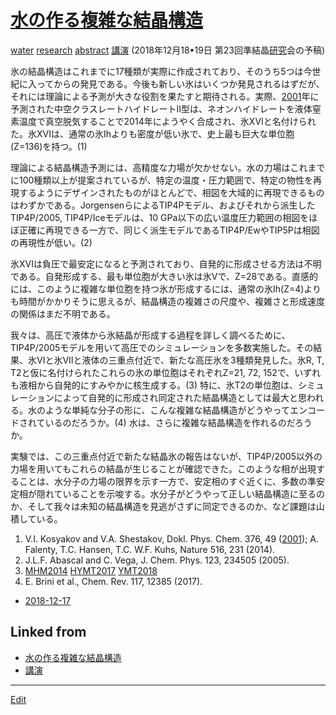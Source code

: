 ---
---
# [水の作る複雑な結晶構造](/水の作る複雑な結晶構造)

[water](/water) [research](/research) [abstract](/abstract) [講演](/講演) 
(2018年12月18•19日 第23回準結晶[研究](/研究)会の予稿)



氷の結晶構造はこれまでに17種類が実際に作成されており、そのうち5つは今世紀に入ってからの発見である。今後も新しい氷はいくつか発見されるはずだが、それには理論による予測が大きな役割を果たすと期待される。実際、[2001](/2001)年に予測された中空クラスレートハイドレートII型は、ネオンハイドレートを液体窒素温度で真空脱気することで2014年にようやく合成され、氷XVIと名付けられた。氷XVIは、通常の氷Ihよりも密度が低い氷で、史上最も巨大な単位胞(Z=136)を持つ。(1)

理論による結晶構造予測には、高精度な力場が欠かせない。水の力場はこれまでに100種類以上が提案されているが、特定の温度・圧力範囲で、特定の物性を再現するようにデザインされたものがほとんどで、相図を大域的に再現できるものはわずかである。JorgensenらによるTIP4Pモデル、およびそれから派生したTIP4P/2005, TIP4P/Iceモデルは、10 GPa以下の広い温度圧力範囲の相図をほぼ正確に再現できる一方で、同じく派生モデルであるTIP4P/EwやTIP5Pは相図の再現性が低い。(2)

氷XVIは負圧で最安定になると予測されており、自発的に形成させる方法は不明である。自発形成する、最も単位胞が大きい氷は氷Vで、Z=28である。直感的には、このように複雑な単位胞を持つ氷が形成するには、通常の氷Ih(Z=4)よりも時間がかかりそうに思えるが、結晶構造の複雑さの尺度や、複雑さと形成速度の関係はまだ不明である。

我々は、高圧で液体から氷結晶が形成する過程を詳しく調べるために、TIP4P/2005モデルを用いて高圧でのシミュレーションを多数実施した。その結果、氷VIと氷VIIと液体の三重点付近で、新たな高圧氷を3種類発見した。氷R, T, T2と仮に名付けられたこれらの氷の単位胞はそれぞれZ=21, 72, 152で、いずれも液相から自発的にすみやかに核生成する。(3) 特に、氷T2の単位胞は、シミュレーションによって自発的に形成され同定された結晶構造としては最大と思われる。水のような単純な分子の形に、こんな複雑な結晶構造がどうやってエンコードされているのだろうか。(4) 水は、さらに複雑な結晶構造を作れるのだろうか。

実験では、この三重点付近で新たな結晶氷の報告はないが、TIP4P/2005以外の力場を用いてもこれらの結晶が生じることが確認できた。このような相が出現することは、水分子の力場の限界を示す一方で、安定相のすぐ近くに、多数の準安定相が隠れていることを示唆する。水分子がどうやって正しい結晶構造に至るのか、そして我々は未知の結晶構造を見逃がさずに同定できるのか、など課題は山積している。




1. V.I. Kosyakov and V.A. Shestakov, Dokl. Phys. Chem. 376, 49 ([2001](/2001)); A. Falenty, T.C. Hansen, T.C. W.F. Kuhs, Nature 516, 231  (2014).
2. J.L.F. Abascal and C. Vega, J. Chem. Phys. 123, 234505 (2005).
3. [MHM2014](/MHM2014) [HYMT2017](/HYMT2017) [YMT2018](/YMT2018)
4. E. Brini et al., Chem. Rev. 117, 12385 (2017).




* [2018-12-17](/2018-12-17) 
## Linked from

* [水の作る複雑な結晶構造](水の作る複雑な結晶構造.md)
* [講演](講演.md)


----
[Edit](https://github.com/vitroid/vitroid.github.io/edit/master/MD/水の作る複雑な結晶構造.md)
